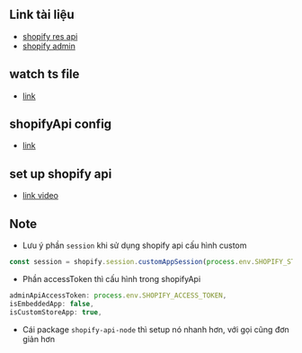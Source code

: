 ## Link tài liệu

- [shopify res api](https://shopify.dev/docs/api/admin-rest)
- [shopify admin](https://admin.shopify.com/)

## watch ts file

- [link](https://stackoverflow.com/questions/37979489/how-to-watch-and-reload-ts-node-when-typescript-files-change)

## shopifyApi config

- [link](https://github.com/Shopify/shopify-app-js/blob/main/packages/apps/shopify-api/docs/reference/shopifyApi.md)

## set up shopify api

- [link video](https://www.youtube.com/watch?v=2NzI8bwhIdU)

## Note

- Lưu ý phần `session` khi sử dụng shopify api cấu hình custom

```js
const session = shopify.session.customAppSession(process.env.SHOPIFY_STORE_URL);
```

- Phần accessToken thì cấu hình trong shopifyApi

```js
adminApiAccessToken: process.env.SHOPIFY_ACCESS_TOKEN,
isEmbeddedApp: false,
isCustomStoreApp: true,
```

- Cái package `shopify-api-node` thì setup nó nhanh hơn, với gọi cũng đơn giản hơn
